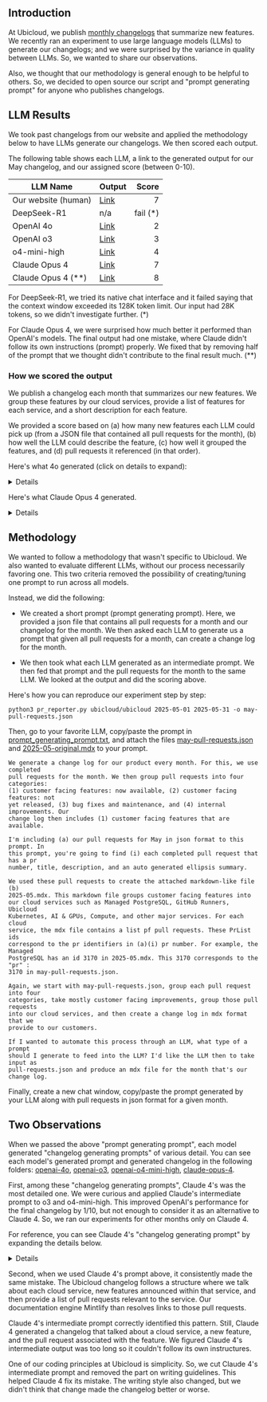 ## Introduction

At Ubicloud, we publish [monthly
changelogs](https://www.ubicloud.com/docs/changelog) that summarize new
features. We recently ran an experiment to use large language models (LLMs) to
generate our changelogs; and we were surprised by the variance in quality
between LLMs. So, we wanted to share our observations.

Also, we thought that our methodology is general enough to be helpful to
others. So, we decided to open source our script and "prompt generating prompt"
for anyone who publishes changelogs.

## LLM Results

We took past changelogs from our website and applied the methodology below to
have LLMs generate our changelogs. We then scored each output.

The following table shows each LLM, a link to the generated output for our May
changelog, and our assigned score (between 0-10).

| LLM Name            | Output                                  | Score     |
| ------------------- | --------------------------------------- | --------: |
| Our website (human) | [Link](2025-05-original.mdx)            | 7 |
| DeepSeek-R1         | n/a                                     | fail (\*) |
| OpenAI 4o           | [Link](openai-4o/2025-05.mdx)           | 2 |
| OpenAI o3           | [Link](openai-o3/2025-05.mdx)           | 3 |
| o4-mini-high        | [Link](openai-o4-mini-high/2025-05.mdx) | 4 |
| Claude Opus 4       | [Link](claude-opus-4/2025-05.mdx)       | 7 |
| Claude Opus 4 (**)  | [Link](claude-opus-4-tweak/2025-05.mdx) | 8 |

For DeepSeek-R1, we tried its native chat interface and it failed saying that
the context window exceeded its 128K token limit. Our input had 28K tokens, so
we didn't investigate further. (*)

For Claude Opus 4, we were surprised how much better it performed than OpenAI's
models. The final output had one mistake, where Claude didn't follow its own
instructions (prompt) properly. We fixed that by removing half of the prompt
that we thought didn't contribute to the final result much. (**)

### How we scored the output

We publish a changelog each month that summarizes our new features. We group
these features by our cloud services, provide a list of features for each
service, and a short description for each feature.

We provided a score based on (a) how many new features each LLM could pick up
(from a JSON file that contained all pull requests for the month), (b) how well
the LLM could describe the feature, (c) how well it grouped the features, and
(d) pull requests it referenced (in that order).

Here's what 4o generated (click on details to expand):

<details>

## Ubicloud Kubernetes

<PrList ids={[2632, 3154, 3254]} />

## AI & GPUs

<PrList ids={[3190, 3236, 3238]} />

## Managed PostgreSQL

<PrList ids={[3202, 3248]} />

## Other Services

<PrList ids={[3170, 3233]} />

</details>

Here's what Claude Opus 4 generated.

<details>

---
title: "May 2025"
---

import { PrList } from "/snippets/pr-list.mdx";

## Managed PostgreSQL

### PostgreSQL Metrics Dashboard

We've introduced a comprehensive metrics dashboard for PostgreSQL databases, providing real-time insights into your database performance. The dashboard includes CPU usage breakdown by mode (user, system, iowait, steal), memory utilization, disk I/O operations, network activity, and transaction statistics.

![PostgreSQL Metrics Dashboard](/changelog/2025-05-postgres-metrics.png)

The metrics system automatically collects data every 15 seconds and stores up to one month of historical data, with up to 480 data points per time series for detailed analysis.

### Firewall Rules with Descriptions

PostgreSQL firewall rules now support custom descriptions, making it easier to manage and understand your database security configuration. You can add meaningful descriptions when creating rules and edit them inline directly from the database overview page.

![PostgreSQL Firewall Rules](/changelog/2025-05-postgres-firewall-rules.png)

### Enhanced Authentication Support

PostgreSQL instances now support both `md5` and `scram-sha-256` authentication methods in `pg_hba.conf`. This change allows users migrating from legacy systems to continue using `md5` authentication without changing passwords, while new users automatically benefit from the more secure `scram-sha-256` encryption.

<PrList ids={[3274, 3290, 3299, 3309, 3333, 3366, 3379, 3343]} />

## GitHub Runners

### Premium Runner Performance Tier

We've launched a new premium runner tier that provides access to higher-performance CPU hosts for demanding CI/CD workloads. Premium runners can be enabled through a simple toggle in your GitHub integration settings and will automatically upgrade your runners when capacity is available.

![Premium Runner Toggle](/changelog/2025-05-premium-runners.png)

The runner interface has been redesigned to be more compact and informative, showing runner family (standard vs premium), runtime status, and VM specifications all in an easy-to-scan format.

### Improved Runner Management

Runner rows now display more relevant information including how long a runner has been waiting for jobs, current job execution time, and VM family details. We've also hidden runners that are being destroyed to reduce confusion in the interface.

<PrList ids={[3255, 3256, 3268, 3273, 3300, 3302, 3303, 3313, 3314]} />

## Ubicloud Kubernetes

### Kubernetes Version Selection

You can now select your preferred Kubernetes version when creating clusters, with support for both v1.32 and v1.33. Kubernetes v1.33 is now the default version for new clusters, ensuring you get the latest features and security updates.

### Worker Node Configuration

Kubernetes cluster creation now allows you to specify the VM size for worker nodes independently, giving you more flexibility in resource allocation and cost optimization. Pricing updates dynamically based on your selected worker node size.

### Performance Improvements

We've significantly improved Kubernetes cluster bootstrap time by parallelizing worker node initialization. Workers now start their bootstrap process after the first control plane node completes, reducing total deployment time substantially.

### Enhanced Service Support

Kubernetes clusters now support sub-subdomains for services (e.g., `app.subdomain.cluster-services.example.com`), enabling more complex application architectures and better integration with tools like Okteto that require multiple service endpoints.

<PrList ids={[3154, 3254, 3264, 3267, 3277, 3311, 3325, 3367]} />

## AI & GPUs

### GPU-Enabled Virtual Machines

We've introduced support for GPU-enabled VMs, currently featuring NVIDIA A100 80GB PCIe cards. GPU VMs are available through both the UI and API when the `gpu_vm` feature flag is enabled for your project. The interface shows only available GPU options for your selected region.

![GPU VM Creation](/changelog/2025-05-gpu-vms.png)

VM details now display GPU information, showing specifications like "2x NVIDIA A100 80GB PCIe" when GPUs are attached.

### AI Playground Enhancements

The AI playground now supports multimodal input, allowing you to upload images and PDFs for processing with compatible models. Each model card includes a direct "Try in Playground" link for easier experimentation.

### New Model Support

Added billing rates for the new Llama-4 Maverick model, expanding our AI model offerings with competitive pricing for both input and output tokens.

<PrList ids={[3365, 3372, 3383, 3354]} />

## Load Balancers

### HTTPS-Only Certificate Provisioning

Load balancers now intelligently provision SSL certificates only when needed. If your health check protocol is not set to HTTPS, certificates won't be automatically created, reducing unnecessary resource usage and setup complexity.

<PrList ids={[3345, 3348]} />

## Platform Improvements

### Enhanced Project Limits

To maintain optimal performance and resource allocation, we've implemented a limit of 10 projects per account. This ensures better resource management while still providing flexibility for most use cases.

### Discount Code System

We've introduced a discount code system that allows customers to apply promotional credits to their accounts. The system automatically creates billing information when needed, streamlining the process for new users.

### Location URL Format Update

API endpoints now accept location identifiers in the more user-friendly UBID format instead of UUIDs, making URLs more readable and consistent across the platform.

<PrList ids={[3243, 3272, 3337]} />

## Developer Experience

### Improved Development Setup

Updated our development documentation to use `mise` for software version management, replacing `asdf` for better reliability and performance. The new setup process includes comprehensive instructions for managing dependencies including PostgreSQL and Node.js.

### Enhanced Error Handling

Improved error messages and handling across the platform, including better parameter validation that prevents SQL injection attempts and provides clearer 400 error responses for malformed requests.

<PrList ids={[3139, 3323]} />

</details>


## Methodology

We wanted to follow a methodology that wasn't specific to Ubicloud. We also
wanted to evaluate different LLMs, without our process necessarily favoring
one. This two criteria removed the possibility of creating/tuning one prompt to
run across all models.

Instead, we did the following:

* We created a short prompt (prompt generating prompt). Here, we provided a json
  file that contains all pull requests for a month and our changelog for the
  month. We then asked each LLM to generate us a prompt that given all pull
  requests for a month, can create a change log for the month.
  
* We then took what each LLM generated as an intermediate prompt. We then fed
  that prompt and the pull requests for the month to the same LLM. We looked at
  the output and did the scoring above.

Here's how you can reproduce our experiment step by step:

```
python3 pr_reporter.py ubicloud/ubicloud 2025-05-01 2025-05-31 -o may-pull-requests.json
```

Then, go to your favorite LLM, copy/paste the prompt in
[prompt_generating_prompt.txt](prompt-generating-prompt.txt), and attach the
files [may-pull-requests.json](may-pull-requests.json) and
[2025-05-original.mdx](2025-05-original.mdx) to your prompt.

```
We generate a change log for our product every month. For this, we use completed
pull requests for the month. We then group pull requests into four categories:
(1) customer facing features: now available, (2) customer facing features: not
yet released, (3) bug fixes and maintenance, and (4) internal improvements. Our
change log then includes (1) customer facing features that are available.

I'm including (a) our pull requests for May in json format to this prompt. In
this prompt, you're going to find (i) each completed pull request that has a pr
number, title, description, and an auto generated ellipsis summary.

We used these pull requests to create the attached markdown-like file (b)
2025-05.mdx. This markdown file groups customer facing features into
our cloud services such as Managed PostgreSQL, GitHub Runners, Ubicloud
Kubernetes, AI & GPUs, Compute, and other major services. For each cloud
service, the mdx file contains a list pf pull requests. These PrList ids
correspond to the pr identifiers in (a)(i) pr number. For example, the Managed
PostgreSQL has an id 3170 in 2025-05.mdx. This 3170 corresponds to the "pr" :
3170 in may-pull-requests.json.

Again, we start with may-pull-requests.json, group each pull request into four
categories, take mostly customer facing improvements, group those pull requests
into our cloud services, and then create a change log in mdx format that we
provide to our customers.

If I wanted to automate this process through an LLM, what type of a prompt
should I generate to feed into the LLM? I'd like the LLM then to take input as
pull-requests.json and produce an mdx file for the month that's our change log.
```

Finally, create a new chat window, copy/paste the prompt generated by your LLM
along with pull requests in json format for a given month.


## Two Observations

When we passed the above "prompt generating prompt", each model generated
"changelog generating prompts" of various detail. You can see each model's
generated prompt and generated changelog in the following folders:
[openai-4o](openai-4o), [openai-o3](openai-o3),
[openai-o4-mini-high](openai-o4-mini-high), [claude-opus-4](claude-opus-4).

First, among these "changelog generating prompts", Claude 4's was the most
detailed one. We were curious and applied Claude's intermediate prompt to o3 and
o4-mini-high. This improved OpenAI's performance for the final changelog by
1/10, but not enough to consider it as an alternative to Claude 4. So, we ran
our experiments for other months only on Claude 4.

For reference, you can see Claude 4's "changelog generating prompt" by expanding
the details below.

<details>

You are a technical writer creating a monthly changelog for Ubicloud's cloud platform. Your task is to analyze pull requests from [MONTH YEAR] and create a customer-facing changelog in MDX format.

## Input
You will receive a JSON file containing pull requests with the following structure:
- pr: pull request number
- title: PR title
- description: detailed description
- ellipsis_summary: auto-generated summary

## Task Overview
1. Categorize each PR into one of four categories:
   - Customer-facing features: now available (include in changelog)
   - Customer-facing features: not yet released (exclude from changelog)
   - Bug fixes and maintenance (exclude from changelog)
   - Internal improvements (exclude from changelog)

2. For customer-facing available features, group them by Ubicloud service:
   - Managed PostgreSQL
   - GitHub Runners
   - Ubicloud Kubernetes
   - AI & GPUs
   - Compute
   - [Other services as needed]

3. Create an MDX changelog with engaging descriptions and proper PR references.

## Categorization Guidelines

### Include as Customer-Facing Features (Available):
- New UI features or improvements mentioned in PR descriptions
- New API endpoints or capabilities
- Performance improvements visible to users
- New configuration options or settings
- Features with screenshots or UI changes
- Billing/pricing changes
- New supported versions or deprecations
- Features explicitly marked as released or available

### Exclude from Changelog:
- Internal refactoring (e.g., "Remove usage of from_ubid", "Speed up prog flow control")
- Test additions or modifications
- CI/CD changes
- Development environment updates
- Bug fixes unless they significantly impact user experience
- Features marked as "preview" or "not yet released" in descriptions
- Security fixes (unless disclosure is intended)
- Code optimization without user-visible impact

## Output Format

Create an MDX file with this structure:

```mdx
---
title: "[Month Year]"
---

import { PrList } from "/snippets/pr-list.mdx";

## [Service Name]

### [Feature Title]

[Engaging description of the feature, its benefits, and how customers can use it. Include links to documentation when relevant.]

![Description](/changelog/[year]-[month]-[feature-image].png)

[Additional features for this service...]

<PrList ids={[comma-separated PR numbers]} />

## [Next Service Name]

[Continue pattern for each service with features...]

```

Writing Guidelines

1. Tone: Professional yet approachable, focusing on customer value

2. Feature Descriptions:
  * Lead with the benefit to the customer
  * Explain what's new or improved
  * Include actionable information (how to use/enable)
  * Add documentation links where applicable

3. Organization:
  * Group related features under clear subheadings
  * Order services by importance/impact
  * Place most significant updates first within each service

4. Technical Details:
  * Translate technical PR titles into user-friendly feature names
  * Focus on outcomes rather than implementation details
  * Include version numbers, deprecation notices, and migration information

Example Transformations

PR Title: "Add inline edit functionality for PostgreSQL firewall rules" → Changelog: "You can now add descriptions to your PostgreSQL firewall rules and edit both the range and description inline for better management."

PR Title: "Enable VM assembly with specific gpu_device" → Changelog: "Ubicloud GPU VMs are now available in Germany as part of our preview program."

PR Title: "Parallelize bootstrapping worker nodes" → Changelog: "We have optimized cluster provisioning for Ubicloud Kubernetes, reducing deployment times to under 5 minutes."

Special Instructions

1. If a feature is marked as "preview" or "beta", include that designation
2. For deprecations, clearly state the deprecation and provide migration guidance
3. Include image references only if the PR description mentions screenshots
4. Generate appropriate image filenames following the pattern: /changelog/[year]-[month]-[feature-name].png
5. Combine related PRs into cohesive feature descriptions rather than listing each PR separately
6. Only include PRs that represent completed, available features

Please analyze the provided pull requests and create a polished changelog following these guidelines.

</details>

Second, when we used Claude 4's prompt above, it consistently made the same
mistake. The Ubicloud changelog follows a structure where we talk about each
cloud service, new features announced within that service, and then provide a
list of pull requests relevant to the service. Our documentation engine Mintlify
than resolves links to those pull requests.

Claude 4's intermediate prompt correctly identified this pattern. Still, Claude
4 generated a changelog that talked about a cloud service, a new feature, and
the pull request associated with the feature. We figured Claude 4's intermediate
output was too long so it couldn't follow its own instructures.

One of our coding principles at Ubicloud is simplicity. So, we cut Claude 4's
intermediate prompt and removed the part on writing guidelines. This helped
Claude 4 fix its mistake. The writing style also changed, but we didn't think
that change made the changelog better or worse.
